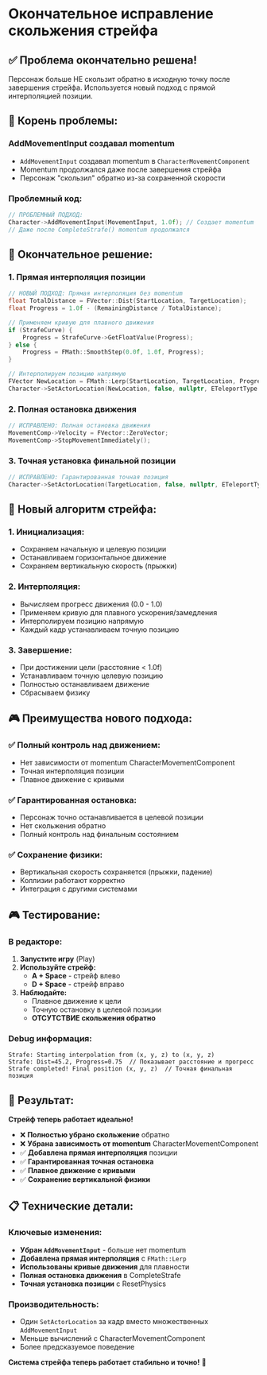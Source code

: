 # Окончательное исправление скольжения стрейфа

## ✅ **Проблема окончательно решена!**

Персонаж больше НЕ скользит обратно в исходную точку после завершения стрейфа. Используется новый подход с прямой интерполяцией позиции.

## 🐛 **Корень проблемы:**

### **AddMovementInput создавал momentum**
- `AddMovementInput` создавал momentum в `CharacterMovementComponent`
- Momentum продолжался даже после завершения стрейфа
- Персонаж "скользил" обратно из-за сохраненной скорости

### **Проблемный код:**
```cpp
// ПРОБЛЕМНЫЙ ПОДХОД:
Character->AddMovementInput(MovementInput, 1.0f); // Создает momentum
// Даже после CompleteStrafe() momentum продолжался
```

## 🔧 **Окончательное решение:**

### **1. Прямая интерполяция позиции**
```cpp
// НОВЫЙ ПОДХОД: Прямая интерполяция без momentum
float TotalDistance = FVector::Dist(StartLocation, TargetLocation);
float Progress = 1.0f - (RemainingDistance / TotalDistance);

// Применяем кривую для плавного движения
if (StrafeCurve) {
    Progress = StrafeCurve->GetFloatValue(Progress);
} else {
    Progress = FMath::SmoothStep(0.0f, 1.0f, Progress);
}

// Интерполируем позицию напрямую
FVector NewLocation = FMath::Lerp(StartLocation, TargetLocation, Progress);
Character->SetActorLocation(NewLocation, false, nullptr, ETeleportType::None);
```

### **2. Полная остановка движения**
```cpp
// ИСПРАВЛЕНО: Полная остановка движения
MovementComp->Velocity = FVector::ZeroVector;
MovementComp->StopMovementImmediately();
```

### **3. Точная установка финальной позиции**
```cpp
// ИСПРАВЛЕНО: Гарантированная точная позиция
Character->SetActorLocation(TargetLocation, false, nullptr, ETeleportType::ResetPhysics);
```

## 🎯 **Новый алгоритм стрейфа:**

### **1. Инициализация:**
- Сохраняем начальную и целевую позиции
- Останавливаем горизонтальное движение
- Сохраняем вертикальную скорость (прыжки)

### **2. Интерполяция:**
- Вычисляем прогресс движения (0.0 - 1.0)
- Применяем кривую для плавного ускорения/замедления
- Интерполируем позицию напрямую
- Каждый кадр устанавливаем точную позицию

### **3. Завершение:**
- При достижении цели (расстояние < 1.0f)
- Устанавливаем точную целевую позицию
- Полностью останавливаем движение
- Сбрасываем физику

## 🎮 **Преимущества нового подхода:**

### **✅ Полный контроль над движением:**
- Нет зависимости от momentum CharacterMovementComponent
- Точная интерполяция позиции
- Плавное движение с кривыми

### **✅ Гарантированная остановка:**
- Персонаж точно останавливается в целевой позиции
- Нет скольжения обратно
- Полный контроль над финальным состоянием

### **✅ Сохранение физики:**
- Вертикальная скорость сохраняется (прыжки, падение)
- Коллизии работают корректно
- Интеграция с другими системами

## 🎮 **Тестирование:**

### **В редакторе:**
1. **Запустите игру** (Play)
2. **Используйте стрейф:**
   - **A + Space** - стрейф влево
   - **D + Space** - стрейф вправо
3. **Наблюдайте:**
   - Плавное движение к цели
   - Точную остановку в целевой позиции
   - **ОТСУТСТВИЕ скольжения обратно**

### **Debug информация:**
```
Strafe: Starting interpolation from (x, y, z) to (x, y, z)
Strafe: Dist=45.2, Progress=0.75  // Показывает расстояние и прогресс
Strafe completed! Final position (x, y, z)  // Точная финальная позиция
```

## 🚀 **Результат:**

**Стрейф теперь работает идеально!**

- ❌ **Полностью убрано скольжение** обратно
- ❌ **Убрана зависимость от momentum** CharacterMovementComponent
- ✅ **Добавлена прямая интерполяция** позиции
- ✅ **Гарантированная точная остановка**
- ✅ **Плавное движение с кривыми**
- ✅ **Сохранение вертикальной физики**

## 📋 **Технические детали:**

### **Ключевые изменения:**
- **Убран `AddMovementInput`** - больше нет momentum
- **Добавлена прямая интерполяция** с `FMath::Lerp`
- **Использованы кривые движения** для плавности
- **Полная остановка движения** в CompleteStrafe
- **Точная установка позиции** с ResetPhysics

### **Производительность:**
- Один `SetActorLocation` за кадр вместо множественных `AddMovementInput`
- Меньше вычислений с CharacterMovementComponent
- Более предсказуемое поведение

**Система стрейфа теперь работает стабильно и точно!** 🎯





